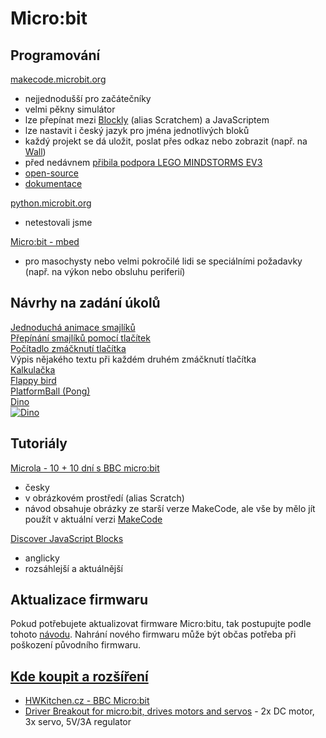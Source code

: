 # Micro:bit

## Programování
[makecode.microbit.org](https://makecode.microbit.org/#)
- nejjednodušší pro začátečníky
- velmi pěkny simulátor
- lze přepínat mezi [Blockly](https://developers.google.com/blockly/) (alias Scratchem) a JavaScriptem
- lze nastavit i český jazyk pro jména jednotlivých bloků
- každý projekt se dá uložit, poslat přes odkaz nebo zobrazit (např. na [Wall](https://github.com/RoboticsBrno/robotarnawall#tag-raw))
- před nedávnem [přibila podpora LEGO MINDSTORMS EV3](https://www.microsoft.com/en-us/makecode?rtc=1)
- [open-source](https://github.com/Microsoft/pxt)
- [dokumentace](https://makecode.microbit.org/docs)

[python.microbit.org](https://python.microbit.org/)
- netestovali jsme

[Micro:bit - mbed](https://os.mbed.com/platforms/Microbit/)
- pro masochysty nebo velmi pokročilé lidi se speciálními požadavky (např. na výkon nebo obsluhu periferií)

## Návrhy na zadání úkolů

[Jednoduchá animace smajlíků](https://makecode.microbit.org/_WKxbfp6A9b77)   
[Přepínání smajlíků pomocí tlačítek](https://makecode.microbit.org/_V4j7qgYoFUwW)   
[Počítadlo zmáčknutí tlačítka](https://makecode.microbit.org/_AebCimgih5ec)   
Výpis nějakého textu při každém druhém zmáčknutí tlačítka   
[Kalkulačka](https://makecode.microbit.org/_HoFWC26Crhht)    
[Flappy bird](https://makecode.microbit.org/26678-71321-70574-28696)     
[PlatformBall (Pong)](https://makecode.microbit.org/39262-98444-67770-91512)   
[Dino](https://makecode.microbit.org/26797-66697-11171-19781)   
[![Dino](https://media.giphy.com/media/Obd5hDhXQ7Ube/giphy.gif)](https://makecode.microbit.org/26797-66697-11171-19781)   

## Tutoriály
[Microla - 10 + 10 dní s BBC micro:bit](http://microla.cz/pro-zaky/10-dni-s-bbc-microbit/)
- česky
- v obrázkovém prostředí (alias Scratch)
- návod obsahuje obrázky ze starší verze MakeCode, ale vše by mělo jít použít v aktuální verzi [MakeCode](https://makecode.microbit.org/#)

[Discover JavaScript Blocks](https://www.microbit.org/en/2017-03-07-javascript-block-resources/)
- anglicky
- rozsáhlejší a aktuálnější

## Aktualizace firmwaru

Pokud potřebujete aktualizovat firmware Micro:bitu, tak postupujte podle tohoto [návodu](https://support.microbit.org/support/solutions/articles/19000019131-how-to-upgrade-the-firmware-on-the-micro-bit).
Nahrání nového firmwaru může být občas potřeba při poškození původního firmwaru.

## [Kde koupit a rozšíření](http://microla.cz/kde-koupit/)

- [HWKitchen.cz - BBC Micro:bit](https://www.hwkitchen.cz/bbc-microbit-s-usb-kabelem-a-drzakem-baterii/?utm_campaign=100-1000&utm_content=Elektronicke+stavebnice&utm_medium=product&utm_source=heureka.cz&utm_term=ElecFreaks+BBC+micro%3Abit+s+USB+kabelem+a+drzakem+b)
- [Driver Breakout for micro:bit, drives motors and servos](https://www.seeedstudio.com/Driver-Breakout-for-micro-bit-drives-motors-and-servos-p-3218.html) - 2x DC motor, 3x servo, 5V/3A regulator 


